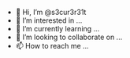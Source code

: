 - 👋 Hi, I’m @s3cur3r31t
- 👀 I’m interested in ...
- 🌱 I’m currently learning ...
- 💞️ I’m looking to collaborate on ...
- 📫 How to reach me ...

<!---
s3cur3r31t/dev is a ✨ special ✨ repository because its `README.md` (this file) appears on your GitHub profile.
You can click the Preview link to take a look at your changes.
--->
